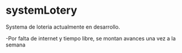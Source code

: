 # systemLotery
Systema de loteria actualmente en desarrollo.

-Por falta de internet y tiempo libre, se montan avances una vez a la semana

